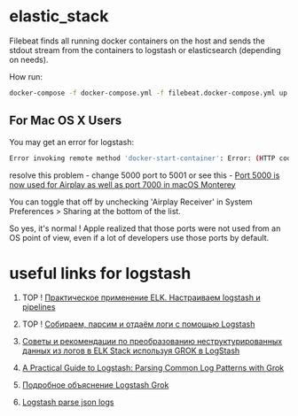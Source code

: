 # elastic_stack

Filebeat finds all running docker containers on the host and sends the stdout stream from the containers to logstash or elasticsearch (depending on needs).

How run:
``` bash
docker-compose -f docker-compose.yml -f filebeat.docker-compose.yml up --build
```


## For Mac OS X Users

You may get an error for logstash:
``` bash
Error invoking remote method 'docker-start-container': Error: (HTTP code 500) server error - Ports are not available: listen tcp 0.0.0.0:5000: bind: address already in use
```
resolve this problem - change 5000 port to 5001 or see this - [Port 5000 is now used for Airplay as well as port 7000 in macOS Monterey](https://apple.stackexchange.com/questions/431154/controlcenter-app-listens-to-port-5000-tcp-on-monterey-os-is-that-normal-why-d)

You can toggle that off by unchecking 'Airplay Receiver' in System Preferences > Sharing at the bottom of the list.

So yes, it's normal ! Apple realized that those ports were not used from an OS point of view, even if a lot of developers use those ports by default.


# useful links for logstash

1. TOP ! [Практическое применение ELK. Настраиваем logstash и pipelines](https://habr.com/ru/post/451264/)

2. TOP ! [Собираем, парсим и отдаём логи с помощью Logstash](https://habr.com/ru/post/165059/)

3. [Советы и рекомендации по преобразованию неструктурированных данных из логов в ELK Stack используя GROK в LogStash](https://habr.com/ru/post/509632/)

4. [A Practical Guide to Logstash: Parsing Common Log Patterns with Grok](https://coralogix.com/blog/a-practical-guide-to-logstash-parsing-common-log-patterns-with-grok/)

5. [Подробное объяснение Logstash Grok](https://russianblogs.com/article/59001038982/)

6. [Logstash parse json logs](https://stackoverflow.com/questions/49933195/logstash-grok-parse-a-line-with-json-filter)